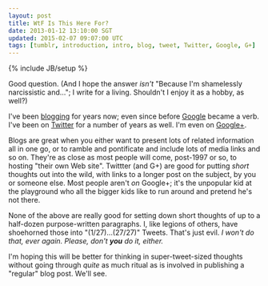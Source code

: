 ```yaml
---           
layout: post
title: WtF Is This Here For?
date: 2013-01-12 13:10:00 SGT
updated: 2015-02-07 09:07:00 UTC
tags: [tumblr, introduction, intro, blog, tweet, Twitter, Google, G+]
---
```

{% include JB/setup %}

Good question. (And I hope the answer _isn't_ "Because I'm shamelessly narcissistic and…"; I write for a living. Shouldn't I enjoy it as a hobby, as well?)

I've been [blogging](http://archlever.blogspot.com/) for years now; even since before [Google](http://www.urbandictionary.com/define.php?term=google) became a verb. I've been on [Twitter](http://twitter.com/jeff_dickey) for a number of years as well. I'm even on [Google+](https://plus.google.com/108905645314102533472/posts).

Blogs are great when you either want to present lots of related information all in one go, or to ramble and pontificate and include lots of media links and so on. They're as close as most people will come, post-1997 or so, to hosting "their own Web site". Twittter (and G+) are good for putting _short_ thoughts out into the wild, with links to a longer post on the subject, by you or someone else. Most people aren't _on_ Google+; it's the unpopular kid at the playground who all the bigger kids like to run around and pretend he's not there.

None of the above are really good for setting down short thoughts of up to a half-dozen purpose-written paragraphs. I, like legions of others, have shoehorned those into "(1/27)…(27/27)" Tweets. That's just evil. _I won't do that, ever again. Please, don't **you** do it, either._

I'm hoping this will be better for thinking in super-tweet-sized thoughts without going through _quite_ as much ritual as is involved in publishing a "regular" blog post. We'll see.
